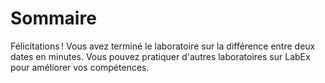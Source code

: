 # Sommaire

Félicitations ! Vous avez terminé le laboratoire sur la différence entre deux dates en minutes. Vous pouvez pratiquer d'autres laboratoires sur LabEx pour améliorer vos compétences.
